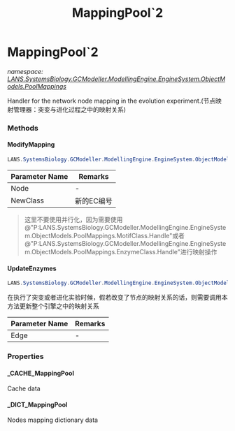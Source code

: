 ﻿---
title: MappingPool`2
---

# MappingPool`2
_namespace: [LANS.SystemsBiology.GCModeller.ModellingEngine.EngineSystem.ObjectModels.PoolMappings](N-LANS.SystemsBiology.GCModeller.ModellingEngine.EngineSystem.ObjectModels.PoolMappings.html)_

Handler for the network node mapping in the evolution experiment.(节点映射管理器：突变与进化过程之中的映射关系)

### Methods

#### ModifyMapping
```csharp
LANS.SystemsBiology.GCModeller.ModellingEngine.EngineSystem.ObjectModels.PoolMappings.MappingPool`2.ModifyMapping(`1,System.String)
```


|Parameter Name|Remarks|
|--------------|-------|
|Node|-|
|NewClass|新的EC编号|

> 这里不要使用并行化，因为需要使用@"P:LANS.SystemsBiology.GCModeller.ModellingEngine.EngineSystem.ObjectModels.PoolMappings.MotifClass.Handle"或者@"P:LANS.SystemsBiology.GCModeller.ModellingEngine.EngineSystem.ObjectModels.PoolMappings.EnzymeClass.Handle"进行映射操作

#### UpdateEnzymes
```csharp
LANS.SystemsBiology.GCModeller.ModellingEngine.EngineSystem.ObjectModels.PoolMappings.MappingPool`2.UpdateEnzymes(LANS.SystemsBiology.GCModeller.ModellingEngine.EngineSystem.ObjectModels.PoolMappings.IMappingEdge{`0,`1})
```
在执行了突变或者进化实验时候，假若改变了节点的映射关系的话，则需要调用本方法更新整个引擎之中的映射关系

|Parameter Name|Remarks|
|--------------|-------|
|Edge|-|




### Properties

#### _CACHE_MappingPool
Cache data
#### _DICT_MappingPool
Nodes mapping dictionary data

